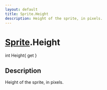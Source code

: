 ```yaml
---
layout: default
title: Sprite.Height
description: Height of the sprite, in pixels.
---
```

# [Sprite]({{site.url}}/Pages/StereoKit/Sprite.html).Height

<div class='signature' markdown='1'>
int Height{ get }
</div>

## Description
Height of the sprite, in pixels.

